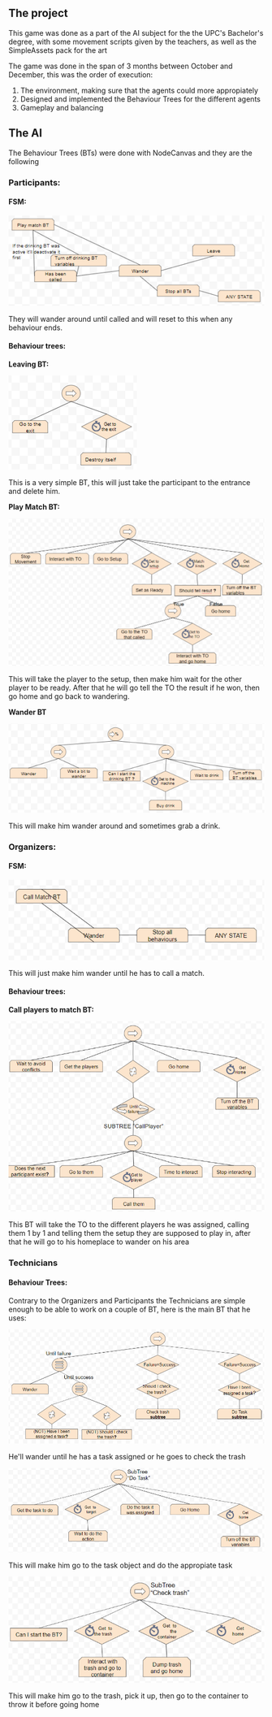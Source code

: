 <html>
<h2>The project</h2>
	<p>
	This game was done as a part of the AI subject for the the UPC's Bachelor's degree, with some movement scripts given by the teachers, as well as the SimpleAssets pack for the art
	</p>
	<p>
	The game was done in the span of 3 months between October and December, this was the order of execution:
		<ol>
			<li>The environment, making sure that the agents could more appropiately</li>
			<li>Designed and implemented the Behaviour Trees for the different agents</li>
			<li>Gameplay and balancing</li>
		</ol>
	</p>
<h2>The AI</h2>
	<p>
	The Behaviour Trees (BTs) were done with NodeCanvas and they are the following
	</p>
	<h3>Participants:</h3>
		<h4>FSM:</h4>
			<img src="images/FSM-BT/ParticipantFSM.PNG" alt="Participant FSM">
			<p>
			They will wander around until called and will reset to this when any behaviour ends.
			</p>
		<h4>Behaviour trees:</h4>
			<p><b>Leaving BT:</b></p>
				<img src="images/FSM-BT/ParticipantLeaveBT.PNG" alt="Participant Leave BT">
				<p>
				This is a very simple BT, this will just take the participant to the entrance and delete him.
				</p>
			<p><b>Play Match BT:</b></p>
				<img src="images/FSM-BT/ParticipantPlayBT.PNG" alt="Participant Play Match BT">
				<p>
				This will take the player to the setup, then make him wait for the other player to be ready. After that he will go tell the TO the result if he won, then go home and go back to wandering.
				</p>
			<p><b>Wander BT</b></p>
				<img src="images/FSM-BT/ParticipantWanderBT.PNG" alt="Participant Wander BT">	
				<p>
				This will make him wander around and sometimes grab a drink.
				</p>
	<h3>Organizers:</h3>
		<h4>FSM:</h4>
			<img src="images/FSM-BT/TOFSM.PNG" alt="Organizer FSM">
			<p>
			This will just make him wander until he has to call a match.
			</p>
		<h4>Behaviour trees:</h4>
			<p><b>Call players to match BT:</b></p>
				<img src="images/FSM-BT/TOCallPlayerBT.PNG" alt="Organizer call match BT">
				<p>
				This BT will take the TO to the different players he was assigned, calling them 1 by 1 and telling them the setup they are supposed to play in, after that he will go to his homeplace to wander on his area
				</p>
	<h3>Technicians</h3>
		<h4>Behaviour Trees:</h4>
			<p>
			Contrary to the Organizers and Participants the Technicians are simple enough to be able to work on a couple of BT, here is the main BT that he uses:
			</p>
			<img src="images/FSM-BT/TechnicianMainBT.PNG" alt="Technician Main BT">
			<p>
			He'll wander until he has a task assigned or he goes to check the trash
			</p>
			<img src="images/FSM-BT/TechnicianTaskBT.PNG" alt="Technician Do Task BT">
			<p>
			This will make him go to the task object and do the appropiate task
			</p>
			<img src="images/FSM-BT/TechnicianTrashBT.PNG" alt="Technician Trash BT">
			<p>
			This will make him go to the trash, pick it up, then go to the container to throw it before going home
			</p>
</html>